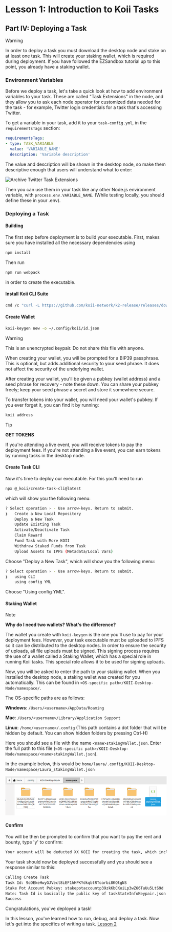 # Lesson 1: Introduction to Koii Tasks

## Part IV: Deploying a Task

> [!WARNING]
>
> In order to deploy a task you must download the desktop node and stake on at least one task. This will create your staking wallet, which is required during deployment. If you have followed the EZSandbox tutorial up to this point, you already have a staking wallet.
>

### Environment Variables

Before we deploy a task, let's take a quick look at how to add environment variables to your task. These are called "Task Extensions" in the node, and they allow you to ask each node operator for customized data needed for the task - for example, Twitter login credentials for a task that's accessing Twitter.

To get a variable in your task, add it to your `task-config.yml`, in the `requirementsTags` section:

```yml
requirementsTags:
- type: TASK_VARIABLE
  value: 'VARIABLE_NAME'
  description: 'Variable description'
```

The value and description will be shown in the desktop node, so make them descriptive enough that users will understand what to enter:

![Archive Twitter Task Extensions](./imgs/secrets-example.png)

Then you can use them in your task like any other Node.js environment variable, with `process.env.VARIABLE_NAME`. (While testing locally, you should define these in your .env).

### Deploying a Task

#### Building

The first step before deployment is to build your executable. First, makes sure you have installed all the necessary dependencies using

```sh
npm install
```

Then run

```sh
npm run webpack
```

in order to create the executable.

#### Install Koii CLI Suite

```sh
cmd /c "curl -L https://github.com/koii-network/k2-release/releases/download/v1.16.2/koii-install-init-x86_64-pc-windows-msvc.exe --output C:\koii-install-tmp\koii-install-init.exe --create-dirs"
```

#### Create Wallet

```sh
koii-keygen new -o ~/.config/koii/id.json
```

> [!WARNING]
>
> This is an unencrypted keypair. Do not share this file with anyone.
>

When creating your wallet, you will be prompted for a BIP39 passphrase. This is optional, but adds additional security to your seed phrase. It does not affect the security of the underlying wallet.

After creating your wallet, you'll be given a pubkey (wallet address) and a seed phrase for recovery - note these down. You can share your pubkey freely; keep your seed phrase a secret and store it somewhere secure.

To transfer tokens into your wallet, you will need your wallet's pubkey. If you ever forget it, you can find it by running:

```sh
koii address
```

> [!TIP]
>
> **GET TOKENS**
>
> If you're attending a live event, you will receive tokens to pay the deployment fees. If you're not attending a live event, you can earn tokens by running tasks in the desktop node.
>

#### Create Task CLI

Now it's time to deploy our executable. For this you'll need to run

```sh
npx @_koii/create-task-cli@latest
```

which will show you the following menu:

```sh
? Select operation › - Use arrow-keys. Return to submit.
❯   Create a New Local Repository
    Deploy a New Task
    Update Existing Task
    Activate/Deactivate Task
    Claim Reward
    Fund Task with More KOII
    Withdraw Staked Funds from Task
    Upload Assets to IPFS (Metadata/Local Vars)
```

Choose "Deploy a New Task", which will show you the following menu:

```sh
? Select operation › - Use arrow-keys. Return to submit.
❯   using CLI
    using config YML
```

Choose "Using config YML".

#### Staking Wallet

> [!NOTE]
>
> **Why do I need two wallets? What's the difference?**
>
> The wallet you create with `koii-keygen` is the one you'll use to pay for your deployment fees. However, your task executable must be uploaded to IPFS so it can be distributed to the desktop nodes. In order to ensure the security of uploads, all file uploads must be signed. This signing process requires the use of a wallet called a Staking Wallet, which has a special role in running Koii tasks. This special role allows it to be used for signing uploads.

Now, you will be asked to enter the path to your staking wallet. When you installed the desktop node, a staking wallet was created for you automatically. This can be found in `<OS-specific path>/KOII-Desktop-Node/namespace/`.

The OS-specific paths are as follows:

**Windows**: `/Users/<username>/AppData/Roaming`

**Mac**: `/Users/<username>/Library/Application Support`

**Linux**: `/home/<username>/.config` (This path contains a dot folder that will be hidden by default. You can show hidden folders by pressing Ctrl-H)

Here you should see a file with the name `<name>stakingWallet.json`. Enter the full path to this file (`<OS-specific path>/KOII-Desktop-Node/namespace/<name>stakingWallet.json`).

In the example below, this would be `home/laura/.config/KOII-Desktop-Node/namespace/Laura_stakingWallet.json`

![Staking Wallet](./imgs/staking-wallet.png)

#### Confirm

You will be then be prompted to confirm that you want to pay the rent and bounty, type 'y' to confirm:

```sh
Your account will be deducted XX KOII for creating the task, which includes the rent exemption(XX KOII) and bounty amount fees (XX KOII) › (y/N)
```

Your task should now be deployed successfully and you should see a response similar to this:

```sh
Calling Create Task
Task Id: 9oDEkeHwyGJVect8iEF1hHPKYdkqbtRToarbi8KQtgNS
Stake Pot Account Pubkey: stakepotaccountp39zkKbCKoiLp3wZ66TuUu5LtS9d
Note: Task Id is basically the public key of taskStateInfoKeypair.json
Success
```

Congratulations, you've deployed a task!

In this lesson, you've learned how to run, debug, and deploy a task. Now let's get into the specifics of writing a task. [Lesson 2](../Lesson%202/README.md)
